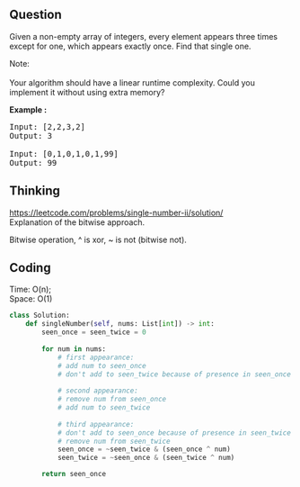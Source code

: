 ## Question
Given a non-empty array of integers, every element appears three times except for one, which appears exactly once. Find that single one. </br>

Note:<br>
<br>
Your algorithm should have a linear runtime complexity. Could you implement it without using extra memory?<br>

**Example :**   
<pre>
Input: [2,2,3,2]
Output: 3

Input: [0,1,0,1,0,1,99]
Output: 99
</pre>

## Thinking
https://leetcode.com/problems/single-number-ii/solution/<br>
Explanation of the bitwise approach.<br>

Bitwise operation, ^ is xor, ~ is not (bitwise not).<br>
## Coding
Time: O(n);  </br>
Space: O(1)
```python
class Solution:
    def singleNumber(self, nums: List[int]) -> int:
        seen_once = seen_twice = 0
        
        for num in nums:
            # first appearance: 
            # add num to seen_once 
            # don't add to seen_twice because of presence in seen_once
            
            # second appearance: 
            # remove num from seen_once 
            # add num to seen_twice
            
            # third appearance: 
            # don't add to seen_once because of presence in seen_twice
            # remove num from seen_twice
            seen_once = ~seen_twice & (seen_once ^ num)
            seen_twice = ~seen_once & (seen_twice ^ num)

        return seen_once
```

